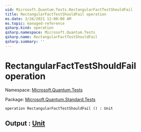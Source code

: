 ```yaml
---
uid: Microsoft.Quantum.Tests.RectangularFactTestShouldFail
title: RectangularFactTestShouldFail operation
ms.date: 3/26/2021 12:00:00 AM
ms.topic: managed-reference
qsharp.kind: operation
qsharp.namespace: Microsoft.Quantum.Tests
qsharp.name: RectangularFactTestShouldFail
qsharp.summary: ''
---
```


# RectangularFactTestShouldFail operation

Namespace: [Microsoft.Quantum.Tests](xref:Microsoft.Quantum.Tests)

Package: [Microsoft.Quantum.Standard.Tests](https://nuget.org/packages/Microsoft.Quantum.Standard.Tests)




```qsharp
operation RectangularFactTestShouldFail () : Unit
```


## Output : [Unit](xref:microsoft.quantum.lang-ref.unit)

